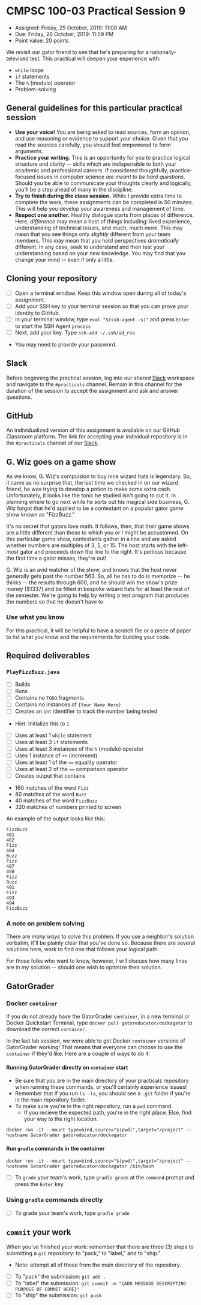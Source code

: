 # CMPSC 100-03 Practical Session 9

* Assigned: Friday, 25 October, 2019: 11:00 AM
* Due: Friday, 28 October, 2019: 11:59 PM
* Point value: 20 points

We revisit our gator friend to see that he's preparing for a nationally-televised test. This practical will deepen your experience with:
* `while` loops
* `if` statements
* The `%` (modulo) operator
* Problem-solving

## General guidelines for this particular practical session

* **Use your voice!** You are being asked to read sources, form an opinion, and use reasoning or evidence to support your choice. Given that you read the sources carefully, you should feel empowered to form arguments.
* **Practice your writing.** This is an opportunity for you to practice logical structure and clarity -- skills which are indispensible to both your academic and professional careers. If considered thoughfully, practice-focused issues in computer science _are meant to be hard questions_. Should you be able to communicate your thoughts clearly and logically, you'll be a step ahead of many in the discipline.
* **Try to finish during the class session.** While I provide extra time to complete the work, these assignments can be completed in 50 minutes. This will help you develop your awareness and management of time.
* **Respect one another.** Healthy dialogue starts from places of difference. Here, _difference_ may mean a host of things including: lived experience, understanding of technical issues, and much, much more. This may mean that you see things only _slightly_ different from  your team members. This may mean that you hold perspectives _dramatically_ different. In any case, seek to understand and then test your understanding based on your new knowledge. You may find that you change your mind -- even if only a little.

## Cloning your repository

- [ ] Open a terminal window. Keep this window open during all of today's assignment.
- [ ] Add your SSH key to your terminal session so that you can prove your identity to GitHub.
- [ ] In your terminal window, type `eval "$(ssh-agent -s)"` and press `Enter` to start the SSH Agent `process`
- [ ] Next, add your key. Type `ssh-add ~/.ssh/id_rsa`
* You may need to provide your password.

## Slack

Before beginning the practical session, log into our shared [Slack](https://cmpsc100Fall2019.slack.com) workspace and navigate to the `#practicals` channel. Remain in this channel for the duration of the session to accept the assignment and ask and answer questions.

## GitHub

An individualized version of this assignment is available on our GitHub Classroom platform. The link for accepting your individual repository is in the `#practicals` channel of our [Slack](#slack).

## G. Wiz goes on a game show

As we know, G. Wiz's compulsion to buy nice wizard hats is legendary. So, it came as no surprise that, the last time we checked in on our wizard friend, he was trying to develop a potion to make some extra cash. Unfortunately, it looks like the tonic he studied isn't going to cut it. In planning where to go next while he sorts out his magical side business, G. Wiz forgot that he'd applied to be a contestant on a popular gator game show known as "FizzBuzz."

It's no secret that gators love math. It follows, then, that their game shows are a little different than those to which you or I might be accustomed. On this particular game show, contestants gather in a line and are asked whether numbers are multiples of 3, 5, or 15. The host starts with the left-most gator and proceeds down the line to the right. It's perilous because the first time a gator misses, they're out!

G. Wiz is an avid watcher of the show, and knows that the host never generally gets past the number 563. So, all he has to do is memorize -- he thinks -- the results through 600, and he should win the show's prize money ($1337) and be fitted in bespoke wizard hats for at least the rest of the semester. We're going to help by writing a test program that produces the numbers so that he doesn't have to.

### Use what you know

For this practical, it will be helpful to have a scratch file or a piece of paper to list what you know and the requirements for building your code.

## Required deliverables

### `PlayFizzBuzz.java`

- [ ] Builds
- [ ] Runs
- [ ] Contains no `TODO` fragments
- [ ] Contains no instances of `{Your Name Here}`
- [ ] Creates an `int` identifier to track the number being tested
* Hint: Initialize this to `1`
- [ ] Uses at least 1 `while` statement
- [ ] Uses at least 3 `if` statements
- [ ] Uses at least 3 instances of the `%` (modulo) operator
- [ ] Uses 1 instance of `++` (increment)
- [ ] Uses at least 1 of the `<=` equality operator
- [ ] Uses at least 2 of the `==` comparison operator
- [ ] Creates output that contains 
* 160 matches of the word `Fizz`
* 80 matches of the word `Buzz`
* 40 matches of the word `FizzBuzz`
* 320 matches of numbers printed to screen

An example of the output looks like this:

```
FizzBuzz
481
482
Fizz
484
Buzz
Fizz
487
488
Fizz
Buzz
491
Fizz
493
494
FizzBuzz
```

### A note on problem solving

There are _many ways_ to solve this problem. If you use a neighbor's solution verbatim, it'll be plainly clear that you've done so. Because there are several solutions here, work to find one that follows your logical path.

For those folks who want to know, however, I will discuss how many lines are in my solution -- should one wish to optimize their solution.

## GatorGrader

### Docker `container`

If you do not already have the GatorGrader `container`, in a new terminal or Docker Quickstart Terminal, type `docker pull gatoreducator/dockagator` to download the correct `container`.

In the last lab session, we were able to get Docker `container` versions of GatorGrader working! That means that everyone can choose to use the `container` if they'd like. Here are a couple of ways to do it:

#### Running GatorGrader directly on `container` start

* Be sure that you are in the main directory of your practicals repository when running these commands, or you'll certainly experience issues!
* Remember that if you run `ls -la`, you should see a `.git` folder if you're in the main repository folder.
* To make sure you're in the right repository, run a `pwd` command.
    * If you recieve the expected path, you're in the right place. Else, find your way to the right location.

```
docker run -it --mount type=bind,source="$(pwd)",target="/project" --hostname GatorGrader gatoreducator/dockagator
```

#### Run `gradle` commands in the container

```
docker run -it --mount type=bind,source="$(pwd)",target="/project" --hostname GatorGrader gatoreducator/dockagator /bin/bash
```

- [ ] To `grade` your team's work, type `gradle grade` at the `command` prompt and press the `Enter` key.

### Using `gradle` commands directly

- [ ] To grade your team's work, type `gradle grade`

## `commit` your work

When you've finished your work: remember that there are three (3) steps to submitting a `git` repository: to "pack," to "label," and to "ship."

* Note: attempt all of these from the main directory of the repository.

- [ ] To "pack" the submission: `git add .`
- [ ] To "label" the submission: `git commit -m "{ADD MESSAGE DESCRIPTING PURPOSE OF COMMIT HERE}"`
- [ ] To "ship" the submission: `git push`
